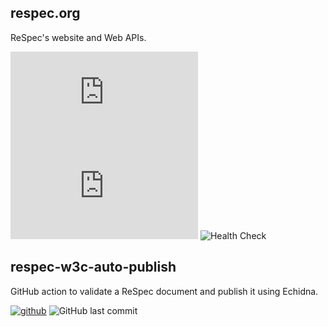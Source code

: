 ## respec.org 

ReSpec's website and Web APIs.

[![github](https://badgen.net/badge/icon/marcoscaceres%2Frespec.org?label&icon=github)](https://github.com/marcoscaceres/respec.org)
![GitHub last commit](https://badgen.net/github/last-commit/marcoscaceres/respec.org)
![Health Check](https://github.com/marcoscaceres/respec.org/workflows/Health%20Check/badge.svg)

## respec-w3c-auto-publish

GitHub action to validate a ReSpec document and publish it using Echidna.

[![github](https://badgen.net/badge/icon/w3c%2Frespec-w3c-auto-publish?label&icon=github)](https://github.com/w3c/respec-w3c-auto-publish)
![GitHub last commit](https://badgen.net/github/last-commit/w3c/respec-w3c-auto-publish)